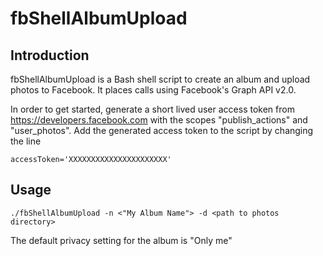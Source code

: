 fbShellAlbumUpload
==============

## Introduction

fbShellAlbumUpload is a Bash shell script to create an album and upload photos to Facebook. It places calls using Facebook's Graph API v2.0.

In order to get started, generate a short lived user access token from https://developers.facebook.com with the scopes "publish_actions" and "user_photos". Add the generated access token to the script by changing the line

```
accessToken='XXXXXXXXXXXXXXXXXXXXXX'
```

## Usage

```
./fbShellAlbumUpload -n <"My Album Name"> -d <path to photos directory>
```
The default privacy setting for the album is "Only me"